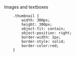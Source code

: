 Images and textboxes

        .thumbnail {
            width: 300px;
            height: 300px;
            object-fit: contain;
            object-position: right;
            border-width: 2px;
            border-style: solid;
            border-color:red;
        }